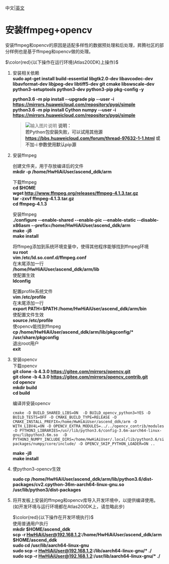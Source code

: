中文|[英文](README_200dk_EN.md)

# 安装ffmpeg+opencv<a name="ZH-CN_TOPIC_0228768065"></a>

安装ffmpeg和opencv的原因是适配多样性的数据预处理和后处理，昇腾社区的部分样例也是基于ffmpeg和opencv做的处理。

$\color{red}{以下操作在运行环境(Atlas200DK)上操作}$  


1.  安装相关依赖  
    **sudo apt-get install build-essential libgtk2.0-dev libavcodec-dev libavformat-dev libjpeg-dev libtiff5-dev git cmake libswscale-dev python3-setuptools python3-dev python3-pip pkg-config -y** 
 
    **python3.6 -m pip install --upgrade pip --user -i https://mirrors.huaweicloud.com/repository/pypi/simple**  
    **python3.6 -m pip install Cython numpy --user -i https://mirrors.huaweicloud.com/repository/pypi/simple** 
   
    >![输入图片说明](https://images.gitee.com/uploads/images/2020/1130/162342_1d7d35d7_7401379.png "屏幕截图.png") **说明：**  
    >  **若Python包安装失败，可以试用其他源 https://bbs.huaweicloud.com/forum/thread-97632-1-1.html 或不加-i 参数使用默认pip源** 
    

2.  安装ffmpeg  
  
    创建文件夹，用于存放编译后的文件  
    **mkdir -p /home/HwHiAiUser/ascend_ddk/arm**

    下载ffmpeg  
    **cd $HOME**  
    **wget http://www.ffmpeg.org/releases/ffmpeg-4.1.3.tar.gz**  
    **tar -zxvf ffmpeg-4.1.3.tar.gz**  
    **cd ffmpeg-4.1.3**

    安装ffmpeg   
    **./configure --enable-shared --enable-pic --enable-static --disable-x86asm --prefix=/home/HwHiAiUser/ascend_ddk/arm**  
    **make -j8**      
    **make install**

    将ffmpeg添加到系统环境变量中，使得其他程序能够找到ffmpeg环境  
    **su root**  
    **vim /etc/ld.so.conf.d/ffmpeg.conf**  
    在末尾添加一行   
    **/home/HwHiAiUser/ascend_ddk/arm/lib**  
    使配置生效    
    **ldconfig**  

    配置profile系统文件    
    **vim /etc/profile**    
    在末尾添加一行  
    **export PATH=$PATH:/home/HwHiAiUser/ascend_ddk/arm/bin**    
    使配置文件生效    
    **source /etc/profile**    
    使opencv能找到ffmpeg   
    **cp /home/HwHiAiUser/ascend_ddk/arm/lib/pkgconfig/\* /usr/share/pkgconfig**    
    退出root用户   
    **exit**

3.  安装opencv   
    下载opencv  
    **git clone -b 4.3.0 https://gitee.com/mirrors/opencv.git**  
    **git clone -b 4.3.0 https://gitee.com/mirrors/opencv_contrib.git**  
    **cd opencv**  
    **mkdir build**  
    **cd build**  

    编译并安装opencv  
    ```
    cmake -D BUILD_SHARED_LIBS=ON  -D BUILD_opencv_python3=YES -D BUILD_TESTS=OFF -D CMAKE_BUILD_TYPE=RELEASE -D  CMAKE_INSTALL_PREFIX=/home/HwHiAiUser/ascend_ddk/arm -D WITH_LIBV4L=ON -D OPENCV_EXTRA_MODULES=../../opencv_contrib/modules -D PYTHON3_LIBRARIES=/usr/lib/python3.6/config-3.6m-aarch64-linux-gnu/libpython3.6m.so  -D PYTHON3_NUMPY_INCLUDE_DIRS=/home/HwHiAiUser/.local/lib/python3.6/site-packages/numpy/core/include/ -D OPENCV_SKIP_PYTHON_LOADER=ON ..
    ``` 
 
    **make -j8**  
    **make install**  

4.   使python3-opencv生效  
   
     **sudo cp  /home/HwHiAiUser/ascend_ddk/arm/lib/python3.6/dist-packages/cv2.cpython-36m-aarch64-linux-gnu.so /usr/lib/python3/dist-packages** 


5.  将开发板上安装的ffmpeg和opencv库导入开发环境中，以提供编译使用。 (如开发环境与运行环境都在Atlas200DK上，请忽略此步)   
    
    $\color{red}{以下操作在开发环境执行}$     
    使用普通用户执行   
    **mkdir $HOME/ascend_ddk**  
    **scp -r HwHiAiUser@192.168.1.2:/home/HwHiAiUser/ascend_ddk/arm $HOME/ascend_ddk**  
    **sudo cd /usr/lib/aarch64-linux-gnu**  
    **sudo scp -r HwHiAiUser@192.168.1.2:/lib/aarch64-linux-gnu/\* ./**  
    **sudo scp -r HwHiAiUser@192.168.1.2:/usr/lib/aarch64-linux-gnu/\* ./**
